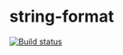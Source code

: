 # string-format

[![Build status](https://travis-ci.org/shaftware/string-format.png)](https://travis-ci.org/shaftware/string-format)
